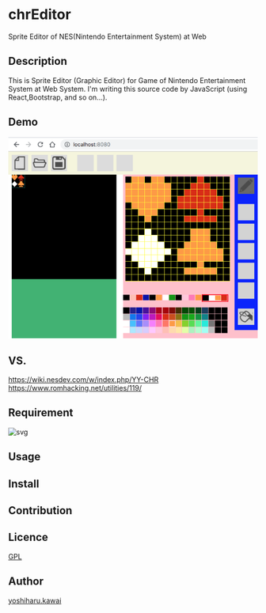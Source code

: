 # chrEditor
Sprite Editor of NES(Nintendo Entertainment System) at Web
## Description
 This is Sprite Editor (Graphic Editor) for Game of Nintendo Entertainment System
at Web System. I'm writing this source code by JavaScript (using React,Bootstrap,
and so on...).
## Demo
![png](public/img/chrEditor_capture_01.png)
## VS. 
https://wiki.nesdev.com/w/index.php/YY-CHR
https://www.romhacking.net/utilities/119/
## Requirement
![svg](https://img.shields.io/badge/React-16.8.5-orange.svg)
## Usage

## Install

## Contribution

## Licence

[GPL](LICENCE)

## Author

[yoshiharu.kawai](https://github.com/landm2000)
